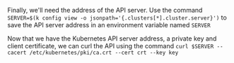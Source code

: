 
Finally, we'll need the address of the API server. Use the command `SERVER=$(k config view -o jsonpath='{.clusters[*].cluster.server}')` to save the API server address in an environment variable named `SERVER`

Now that we have the Kubernetes API server address, a private key and client certificate, we can curl the API using the command `curl $SERVER --cacert /etc/kubernetes/pki/ca.crt --cert crt --key key`